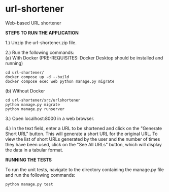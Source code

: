 # url-shortener
Web-based URL shortener

**STEPS TO RUN THE APPLICATION**

1.) Unzip the url-shortener.zip file.

2.) Run the following commands:  
(a) With Docker (PRE-REQUISITES: Docker Desktop should be installed and running)
```
cd url-shortener/
docker compose up -d --build
docker compose exec web python manage.py migrate
```    
(b) Without Docker
```
cd url-shortener/src/urlshortener
python manage.py migrate
python manage.py runserver
```

3.) Open localhost:8000 in a web browser. 

4.) In the text field, enter a URL to be shortened and click on the "Generate Short URL" button. This will generate a short URL for the original URL. To view the list of short URLs generated by the user and the number of times they have been used, click on the "See All URLs" button, which will display the data in a tabular format. 


**RUNNING THE TESTS**

To run the unit tests, navigate to the directory containing the manage.py file and run the following commands:
```
python manage.py test
```

